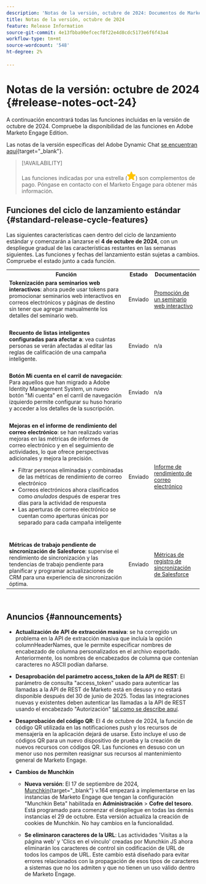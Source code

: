 ```yaml
---
description: 'Notas de la versión, octubre de 2024: Documentos de Marketo: documentación del producto'
title: Notas de la versión, octubre de 2024
feature: Release Information
source-git-commit: 4e13fbba90efcecf8f22e4d8cdc5173e6f6f43a4
workflow-type: tm+mt
source-wordcount: '548'
ht-degree: 2%

---
```


# Notas de la versión: octubre de 2024 {#release-notes-oct-24}

A continuación encontrará todas las funciones incluidas en la versión de octubre de 2024. Compruebe la disponibilidad de las funciones en Adobe Marketo Engage Edition.

Las notas de la versión específicas del Adobe Dynamic Chat [ se encuentran aquí](/help/marketo/release-notes/dynamic-chat.md){target="_blank"}.

>[!AVAILABILITY]
>
>Las funciones indicadas por una estrella (![star](assets/yellow-star.png)) son complementos de pago. Póngase en contacto con el Marketo Engage para obtener más información.

## Funciones del ciclo de lanzamiento estándar {#standard-release-cycle-features}

Las siguientes características caen dentro del ciclo de lanzamiento estándar y comenzarán a lanzarse el **4 de octubre de 2024**, con un despliegue gradual de las características restantes en las semanas siguientes. Las funciones y fechas del lanzamiento están sujetas a cambios. Compruebe el estado junto a cada función.

<table style="table-layout:auto"> 
 <tbody> 
  <tr> 
   <th style="width:65%">Función</th> 
   <th style="width:10%">Estado</th>
   <th style="width:25%">Documentación</th>
  </tr>
    <tr> 
   <td><strong>Tokenización para seminarios web interactivos</strong>: ahora puede usar tokens para promocionar seminarios web interactivos en correos electrónicos y páginas de destino sin tener que agregar manualmente los detalles del seminario web.</td> 
   <td>Enviado</td>
   <td><a href="/help/marketo/product-docs/demand-generation/events/interactive-webinars/promoting-an-interactive-webinar.md#interactive-webinars-tokens" target="_blank">Promoción de un seminario web interactivo</a></td>
  </tr>
  <tr> 
   <td> </td> 
   <td> </td>
   <td> </td>
  </tr>
  </tr>
   <tr> 
   <td><strong>Recuento de listas inteligentes configuradas para afectar a</strong>: vea cuántas personas se verán afectadas al editar las reglas de calificación de una campaña inteligente.</td> 
   <td>Enviado</td>
   <td>n/a</td>
  </tr>
  <tr> 
   <td> </td> 
   <td> </td>
   <td> </td>
  </tr>
  </tr>
   <tr> 
   <td><strong>Botón Mi cuenta en el carril de navegación</strong>: Para aquellos que han migrado a Adobe Identity Management System, un nuevo botón "Mi cuenta" en el carril de navegación izquierdo permite configurar su huso horario y acceder a los detalles de la suscripción.</td> 
   <td>Enviado</td>
   <td>n/a</td>
  </tr>
  <tr> 
   <td> </td> 
   <td> </td>
   <td> </td>
  </tr>
   <tr> 
   <td><strong>Mejoras en el informe de rendimiento del correo electrónico</strong>: se han realizado varias mejoras en las métricas de informes de correo electrónico y en el seguimiento de actividades, lo que ofrece perspectivas adicionales y mejora la precisión.
   <ul>
   <li>Filtrar personas eliminadas y combinadas de las métricas de rendimiento de correo electrónico</li>
   <li>Correos electrónicos ahora clasificados como <i>anulados</i> después de esperar tres días para la actividad de respuesta</li>
   <li>Las aperturas de correo electrónico se cuentan como aperturas únicas por separado para cada campaña inteligente</li>
   </td> 
   <td>Enviado</td>
   <td><a href="/help/marketo/product-docs/email-marketing/email-programs/email-program-data/email-performance-report.md" target="_blank">Informe de rendimiento de correo electrónico</a></td>
  </tr>
  <tr> 
   <td> </td> 
   <td> </td>
   <td> </td>
  </tr>
   <tr> 
   <td><strong>Métricas de trabajo pendiente de sincronización de Salesforce</strong>: supervise el rendimiento de sincronización y las tendencias de trabajo pendiente para planificar y programar actualizaciones de CRM para una experiencia de sincronización óptima.
   </td> 
   <td>Enviado</td>
   <td><a href="/help/marketo/product-docs/crm-sync/salesforce-sync/salesforce-sync-backlog-metrics.md" target="_blank">Métricas de registro de sincronización de Salesforce</a></td>
  </tr>
 </tbody> 
</table>
<br/>

## Anuncios {#announcements}

* **Actualización de API de extracción masiva**: se ha corregido un problema en la API de extracción masiva que incluía la opción columnHeaderNames, que le permite especificar nombres de encabezado de columna personalizados en el archivo exportado. Anteriormente, los nombres de encabezados de columna que contenían caracteres no ASCII podían dañarse.

* **Desaprobación del parámetro access_token de la API de REST**: El parámetro de consulta &quot;access_token&quot; usado para autenticar las llamadas a la API de REST de Marketo está en desuso y no estará disponible después del 30 de junio de 2025. Todas las integraciones nuevas y existentes deben autenticar las llamadas a la API de REST usando el encabezado &quot;Autorización&quot; [tal como se describe aquí](https://experienceleague.adobe.com/en/docs/marketo-developer/marketo/rest/authentication#using-an-access-token).


* **Desaprobación del código QR**: El 4 de octubre de 2024, la función de código QR utilizada en las notificaciones push y los recursos de mensajería en la aplicación dejará de usarse. Esto incluye el uso de códigos QR para un nuevo dispositivo de prueba y la creación de nuevos recursos con códigos QR. Las funciones en desuso con un menor uso nos permiten reasignar sus recursos al mantenimiento general de Marketo Engage.

* **Cambios de Munchkin**

   * **Nueva versión**: El 17 de septiembre de 2024, [Munchkin](/help/marketo/product-docs/administration/setup-administration/munchkin.md){target="_blank"} v.164 empezará a implementarse en las instancias de Marketo Engage que tengan la configuración &quot;Munchkin Beta&quot; habilitada en **Administración** > **Cofre del tesoro**. Está programado para comenzar el despliegue en todas las demás instancias el 29 de octubre. Esta versión actualiza la creación de cookies de Munchkin. No hay cambios en la funcionalidad.

   * **Se eliminaron caracteres de la URL**: Las actividades &#39;Visitas a la página web&#39; y &#39;Clics en el vínculo&#39; creadas por Munchkin JS ahora eliminarán los caracteres de control sin codificación de URL de todos los campos de URL. Este cambio está diseñado para evitar errores relacionados con la propagación de esos tipos de caracteres a sistemas que no los admiten y que no tienen un uso válido dentro de Marketo Engage.
